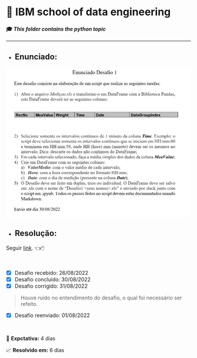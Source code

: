 # :robot: IBM school of data engineering 
#### :mortar_board: *This folder contains the python topic*

***

* ## Enunciado:
![enunciado](./images/enunciado.png)

* ## Resolução:
Seguir [link](./resolucao/). :point_left::computer_mouse:

<br>

- [x] Desafio recebido: 26/08/2022
- [x] Desafio concluído: 30/08/2022
- [x] Desafio corrigido: 31/08/2022
> Houve ruído no entendimento do desafio, o qual foi necessário ser refeito.
- [x] Desafio reenviado: 01/08/2022

<br>

:date: **Expctativa:** 4 dias

:chart_with_upwards_trend: **Resolvido em:** 6 dias
